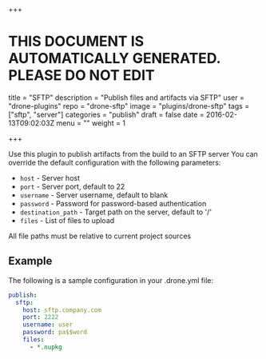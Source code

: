 +++

# THIS DOCUMENT IS AUTOMATICALLY GENERATED. PLEASE DO NOT EDIT

title = "SFTP"
description = "Publish files and artifacts via SFTP"
user = "drone-plugins"
repo = "drone-sftp"
image = "plugins/drone-sftp"
tags = ["sftp", "server"]
categories = "publish"
draft = false
date = 2016-02-13T09:02:03Z
menu = ""
weight = 1

+++

Use this plugin to publish artifacts from the build to an SFTP server
You can override the default configuration with the following parameters:

* `host` - Server host
* `port` - Server port, default to 22
* `username` - Server username, default to blank
* `password` - Password for password-based authentication
* `destination_path` - Target path on the server, default to '/'
* `files` - List of files to upload

All file paths must be relative to current project sources

## Example

The following is a sample configuration in your .drone.yml file:

```yaml
publish:
  sftp:
    host: sftp.company.com
    port: 2222
    username: user
    password: pa$$word
    files: 
      - *.nupkg
```


